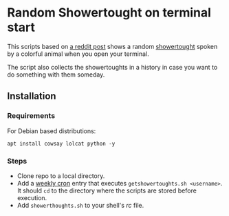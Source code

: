 # Random Showertought on terminal start

This scripts based on [a reddit post](https://www.reddit.com/r/linux/comments/4jx4oh/get_a_random_rshowerthoughts_post_as_your_shell/) shows a random [showertought](https://www.reddit.com/r/Showerthoughts/) spoken by a colorful animal when you open your terminal.

The script also collects the showertoughts in a history in case you want to do something with them someday.


## Installation

### Requirements

For Debian based distributions:

`apt install cowsay lolcat python -y`

### Steps

* Clone repo to a local directory.
* Add a [weekly cron](https://www.google.com/search?q=how+to+create+a+weekly+cron&oq=how+to+create+a+weekly+cron) entry that executes `getshowertoughts.sh <username>`. It should `cd` to the directory where the scripts are stored before execution.
* Add `showerthoughts.sh` to your shell's _rc_ file.
